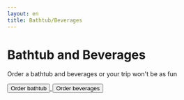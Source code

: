 ```yaml
---
layout: en
title: Bathtub/Beverages
---
```


<h1>Bathtub and Beverages</h1>
<p>Order a bathtub and beverages or your trip won't be as fun</p>

<div id="poster-image" style="background-image: url('/static/img/laeske.jpg');">
</div>

<a style="text-align: center" href="https://docs.google.com/forms/d/e/1FAIpQLSeCYwJqLTv0r6BF7-Iq6ACfeREkhsYtwL8QN1m6S3Q-WxRhQw/viewform?usp=sf_link">
	<button class="applyBtn">
	  Order bathtub
	</button>
</a>

<a style="text-align: center; padding: 2px" href="https://docs.google.com/forms/d/e/1FAIpQLScW2Qd6tYSaK3CbUPBrkaSBNFFd59mZ2g-_Avpg3-ASIKRQYQ/viewform?usp=sf_link">
	<button class="applyBtn"> 
		Order beverages
	</button>
</a>
